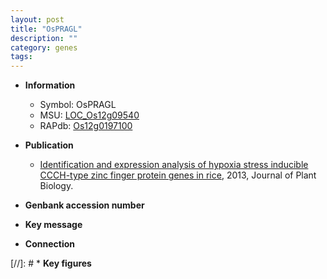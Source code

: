 ```yaml
---
layout: post
title: "OsPRAGL"
description: ""
category: genes
tags: 
---
```


* **Information**  
    + Symbol: OsPRAGL  
    + MSU: [LOC_Os12g09540](http://rice.plantbiology.msu.edu/cgi-bin/ORF_infopage.cgi?orf=LOC_Os12g09540)  
    + RAPdb: [Os12g0197100](http://rapdb.dna.affrc.go.jp/viewer/gbrowse_details/irgsp1?name=Os12g0197100)  

* **Publication**  
    + [Identification and expression analysis of hypoxia stress inducible CCCH-type zinc finger protein genes in rice](http://www.ncbi.nlm.nih.gov/pubmed?term=Identification+and+expression+analysis+of+hypoxia+stress+inducible+CCCH-type+zinc+finger+protein+genes+in+rice%5BTitle%5D), 2013, Journal of Plant Biology.

* **Genbank accession number**  

* **Key message**  

* **Connection**  

[//]: # * **Key figures**  



